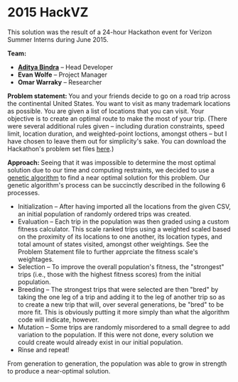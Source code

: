 <h1>2015 HackVZ</h1>

This solution was the result of a 24-hour Hackathon event for Verizon Summer Interns during June 2015.

<b>Team:</b>
<ul>
	<li><b><a href="mailto:ab4es@virginia.edu">Aditya Bindra</a></b>  – Head Developer</li>
	<li><b>Evan Wolfe</b> – Project Manager</li>
	<li><b>Omar Warraky</b> – Researcher</li> 
</ul>

<b>Problem statement: </b>You and your friends decide to go on a road trip across the continental United States. You want to visit as many trademark locations as possible. You are given a list of locations that you can visit. Your objective is to create an optimal route to make the most of your trip. (There were several additional rules given – including duration constraints, speed limit, location duration, and weighted-point loctions, amongst others – but I have chosen to leave them out for simplicity's sake. You can download the Hackathon's problem set files <a href = "https://drive.google.com/folderview?id=0Bya5T9Y9qhYIVVdHaklVLXJwMEE&usp=sharing">here</a>.)

<b>Approach: </b>Seeing that it was impossible to determine the most optimal solution due to our time and computing restraints, we decided to use a <a href = "https://en.wikipedia.org/wiki/Genetic_algorithm">genetic algorithm</a> to find a near optimal solution for this problem. Our genetic algorithm's process can be succinctly described in the following 6 processes.
<ul>
	<li>Initialization – After having imported all the locations from the given CSV, an initial population of randomly ordered trips was created.</li>
	<li>Evaluation – Each trip in the population was then graded using a custom fitness calculator. This scale ranked trips using a weighted scaled based on the proximity of its locations to one another, its location types, and total amount of states visited, amongst other weightings. See the Problem Statement file to further apprciate the fitness scale's weightages.</li>
	<li>Selection – To improve the overall population's fitness, the "strongest" trips (i.e., those with the highest fitness scores) from the initial population.</li>
	<li>Breeding – The strongest trips that were selected are then "bred" by taking the one leg of a trip and adding it to the leg of another trip so as to create a new trip that will, over several generations, be "bred" to be more fit. This is obviously putting it more simply than what the algorithm code will indicate, however.</li>
	<li>Mutation – Some trips are randomly misordered to a small degree to add variation to the population. If this were not done, every solution we could create would already exist in our initial population.</li>
	<li>Rinse and repeat!</li>
</ul>
From generation to generation, the population was able to grow in strength to produce a near-optimal solution.
	
